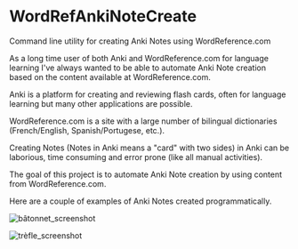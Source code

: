 # WordRefAnkiNoteCreate
Command line utility for creating Anki Notes using WordReference.com

As a long time user of both Anki and WordReference.com for language learning I've
always wanted to be able to automate Anki Note creation based on the content available
at WordReference.com.

Anki is a platform for creating and reviewing flash cards, often for language learning
but many other applications are possible.

WordReference.com is a site with a large number of bilingual dictionaries (French/English,
Spanish/Portugese, etc.).

Creating Notes (Notes in Anki means a "card" with two sides) in Anki can be laborious,
time consuming and error prone (like all manual activities).

The goal of this project is to automate Anki Note creation by using content from
WordReference.com.

Here are a couple of examples of Anki Notes created programmatically.

![bâtonnet_screenshot](https://github.com/user-attachments/assets/b43ea9be-c5ef-4c69-9834-898569f9082b)

![trèfle_screenshot](https://github.com/user-attachments/assets/51290f4e-27c4-4d87-8e0c-4da3afd3c50a)

